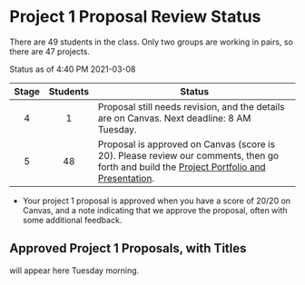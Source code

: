 # Project 1 Proposal Review Status

There are 49 students in the class. Only two groups are working in pairs, so there are 47 projects.

Status as of 4:40 PM 2021-03-08

Stage | Students | Status
:----: | :------: | --------------------------------------------------------------------------------------
4 | 1 | Proposal still needs revision, and the details are on Canvas. Next deadline: 8 AM Tuesday.
5 | 48 | Proposal is approved on Canvas (score is 20). Please review our comments, then go forth and build the [Project Portfolio and Presentation](https://github.com/THOMASELOVE/432-2021/blob/master/project1/02_project1_analyses.md).

- Your project 1 proposal is approved when you have a score of 20/20 on Canvas, and a note indicating that we approve the proposal, often with some additional feedback. 

## Approved Project 1 Proposals, with Titles

will appear here Tuesday morning.
